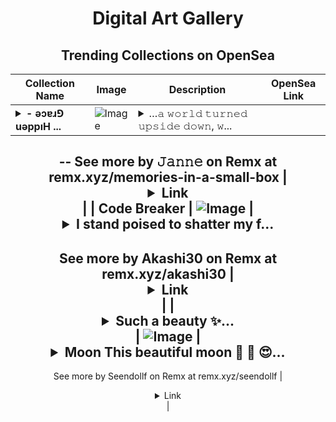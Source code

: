 <div align="center">

# Digital Art Gallery

## Trending Collections on OpenSea

| Collection Name                       | Image                                                                                     | Description                       | OpenSea Link                                                                                          |
|---------------------------------------|-------------------------------------------------------------------------------------------|-----------------------------------|--------------------------------------------------------------------------------------------------------|
| **<details><summary>- ǝɔɐɹ⅁ uǝppıH ...</summary>- ǝɔɐɹ⅁ uǝppıH -</details>** | ![Image](https://i.seadn.io/s/raw/files/e81ced806e9f1973f53bf1e2c065ce0c.jpg?w=500&auto=format?w=200&auto=format) | <details><summary>…𝚊 𝚠𝚘𝚛𝚕𝚍 𝚝𝚞𝚛𝚗𝚎𝚍 𝚞𝚙𝚜𝚒𝚍𝚎 𝚍𝚘𝚠𝚗, 𝚠...</summary>…𝚊 𝚠𝚘𝚛𝚕𝚍 𝚝𝚞𝚛𝚗𝚎𝚍 𝚞𝚙𝚜𝚒𝚍𝚎 𝚍𝚘𝚠𝚗, 𝚠𝚑𝚎𝚛𝚎 𝚜𝚑𝚊𝚍𝚘𝚠𝚜 𝚌𝚘𝚗𝚌𝚎𝚊𝚕 𝚝𝚑𝚎 𝚝𝚛𝚞𝚝𝚑 𝚊𝚗𝚍 𝚝𝚑𝚎 𝚑𝚒𝚍𝚍𝚎𝚗 𝚋𝚎𝚌𝚘𝚖𝚎𝚜 𝚜𝚎𝚎𝚗…𝚠𝚑𝚊𝚝 𝚕𝚒𝚎𝚜 𝚋𝚎𝚗𝚎𝚊𝚝𝚑 𝚝𝚑𝚎 𝚜𝚞𝚛𝚏𝚊𝚌𝚎 𝚘𝚏 𝚙𝚎𝚛𝚌𝚎𝚙𝚝𝚒𝚘𝚗?..
--
See more by 𝙹𝚊𝚗𝚗𝚎 on Remx at remx.xyz/memories-in-a-small-box</details> | <details><summary>Link</summary>[- ǝɔɐɹ⅁ uǝppıH -](https://opensea.io/collection/oar-u-ppih)</details> |
| **Code Breaker** | ![Image](https://i.seadn.io/s/raw/files/43fb2fd0e31b164bb1b8caec6d052bdc.gif?w=500&auto=format?w=200&auto=format) | <details><summary>I stand poised to shatter my f...</summary>I stand poised to shatter my family's chains, but destiny holds me fast, unbroken.
--
See more by Akashi30 on Remx at remx.xyz/akashi30</details> | <details><summary>Link</summary>[Code Breaker](https://opensea.io/collection/code-breaker-1)</details> |
| **<details><summary>Such a beauty ✨...</summary>Such a beauty ✨️</details>** | ![Image](https://i.seadn.io/s/raw/files/8b4712ff49d0e4662a7302c5f323ae96.jpg?w=500&auto=format?w=200&auto=format) | <details><summary>Moon
This beautiful moon 🌙 🌚 😍...</summary>Moon
This beautiful moon 🌙 🌚 😍 
Keeps shining in all its mood.
--
See more by Seendollf on Remx at remx.xyz/seendollf</details> | <details><summary>Link</summary>[Such a beauty ✨️](https://opensea.io/collection/such-a-beauty)</details> |

</div>